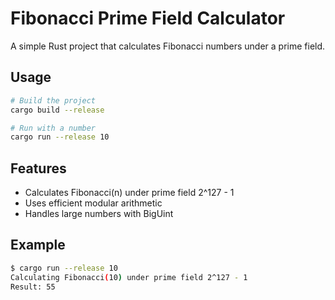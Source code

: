 # Fibonacci Prime Field Calculator

A simple Rust project that calculates Fibonacci numbers under a prime field.

## Usage

```bash
# Build the project
cargo build --release

# Run with a number
cargo run --release 10
```

## Features

- Calculates Fibonacci(n) under prime field 2^127 - 1
- Uses efficient modular arithmetic
- Handles large numbers with BigUint

## Example

```bash
$ cargo run --release 10
Calculating Fibonacci(10) under prime field 2^127 - 1
Result: 55
``` 